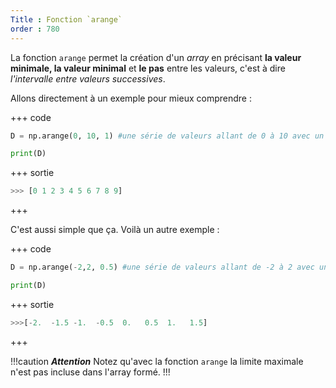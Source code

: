 ```yaml
---
Title : Fonction `arange`
order : 780
---
```



La fonction `arange` permet la création d'un *array* en précisant **la valeur minimale, la valeur minimal** et **le pas** entre les valeurs, c'est à dire *l'intervalle entre valeurs successives*. 

Allons directement à un exemple pour mieux comprendre : 

+++ code
```python
D = np.arange(0, 10, 1) #une série de valeurs allant de 0 à 10 avec un pas de 1

print(D)
```
+++ sortie
```python
>>> [0 1 2 3 4 5 6 7 8 9]
```
+++

C'est aussi simple que ça. Voilà un autre exemple : 

+++ code
```python
D = np.arange(-2,2, 0.5) #une série de valeurs allant de -2 à 2 avec un pas de 0.5

print(D)
```
+++ sortie
```python
>>>[-2.  -1.5 -1.  -0.5  0.   0.5  1.   1.5]
```
+++

!!!caution ***Attention***
Notez qu'avec la fonction `arange` la limite maximale n'est pas incluse dans l'array formé. 
!!!
